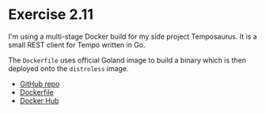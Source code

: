 # Exercise 2.11

I'm using a multi-stage Docker build for my side project Temposaurus. It is a small REST client for Tempo written in Go.

The `Dockerfile` uses official Goland image to build a binary which is then deployed onto the `distroless` image.

* [GitHub repo](https://github.com/olliefr/temposaurus)
* [Dockerfile](https://github.com/olliefr/temposaurus/blob/2cb99417c40b15f07b878c1587b12734ec627765/Dockerfile)
* [Docker Hub](https://hub.docker.com/r/olliefr/temposaurus)
